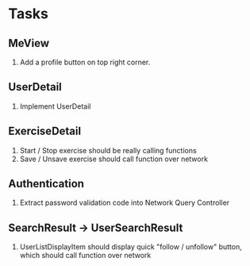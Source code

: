 #  Tasks

## MeView
1. Add a profile button on top right corner.


## UserDetail
1. Implement UserDetail


## ExerciseDetail
1. Start / Stop exercise should be really calling functions
2. Save / Unsave exercise should call function over network


## Authentication
1. Extract password validation code into Network Query Controller


## SearchResult -> UserSearchResult
1. UserListDisplayItem should display quick "follow / unfollow" button, which should call function over network

